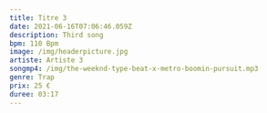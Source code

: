 ```yaml
---
title: Titre 3
date: 2021-06-16T07:06:46.059Z
description: Third song
bpm: 110 Bpm
image: /img/headerpicture.jpg
artiste: Artiste 3
songmp4: /img/the-weeknd-type-beat-x-metro-boomin-pursuit.mp3
genre: Trap
prix: 25 €
duree: 03:17
---
```

